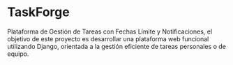 # TaskForge
Plataforma de Gestión de Tareas con Fechas Límite y Notificaciones, el objetivo de este proyecto es desarrollar una plataforma web funcional utilizando Django, orientada a la gestión eficiente de tareas personales o de equipo.
